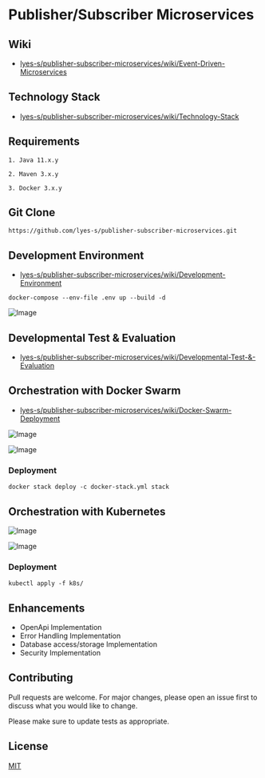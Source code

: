 # Publisher/Subscriber Microservices

## Wiki
* [lyes-s/publisher-subscriber-microservices/wiki/Event-Driven-Microservices](https://github.com/lyes-s/publisher-subscriber-microservices/wiki/Event-Driven-Microservices)

## Technology Stack
* [lyes-s/publisher-subscriber-microservices/wiki/Technology-Stack](https://github.com/lyes-s/publisher-subscriber-microservices/wiki/Technology-Stack)

## Requirements
```
1. Java 11.x.y

2. Maven 3.x.y

3. Docker 3.x.y
```

## Git Clone
```
https://github.com/lyes-s/publisher-subscriber-microservices.git
```

## Development Environment

* [lyes-s/publisher-subscriber-microservices/wiki/Development-Environment](https://github.com/lyes-s/publisher-subscriber-microservices/wiki/Development-Environment)

```
docker-compose --env-file .env up --build -d
```

![Image](https://raw.githubusercontent.com/wiki/lyes-s/publisher-subscriber-microservices/images/Dev-Mode.PNG)

## Developmental Test & Evaluation
* [lyes-s/publisher-subscriber-microservices/wiki/Developmental-Test-&-Evaluation](https://github.com/lyes-s/publisher-subscriber-microservices/wiki/Developmental-Test-&-Evaluation)

## Orchestration with Docker Swarm

* [lyes-s/publisher-subscriber-microservices/wiki/Docker-Swarm-Deployment](https://github.com/lyes-s/publisher-subscriber-microservices/wiki/Docker-Swarm-Deployment)

![Image](https://raw.githubusercontent.com/wiki/lyes-s/publisher-subscriber-microservices/images/Orchestration-Swarm.PNG)

![Image](https://raw.githubusercontent.com/wiki/lsefiane/publisher-subscriber-microservices/images/docker-swarm-visualizer.PNG)

### Deployment
```
docker stack deploy -c docker-stack.yml stack
```
## Orchestration with Kubernetes

![Image](https://raw.githubusercontent.com/wiki/lsefiane/publisher-subscriber-microservices/images/kubernetes-cluster.PNG)

![Image](https://raw.githubusercontent.com/wiki/lsefiane/publisher-subscriber-microservices/images/kubernetes-deployment.PNG)

### Deployment
```
kubectl apply -f k8s/
```

## Enhancements

* OpenApi Implementation 
* Error Handling Implementation 
* Database access/storage Implementation
* Security Implementation

## Contributing
Pull requests are welcome. For major changes, please open an issue first to discuss what you would like to change.

Please make sure to update tests as appropriate.

## License
[MIT](https://github.com/lyes-s/publisher-subscriber-microservices/blob/master/LICENSE.md)
